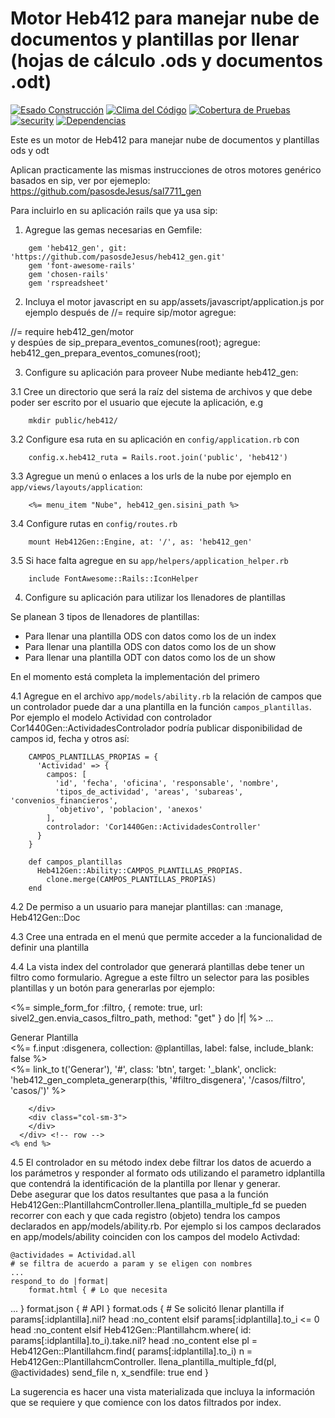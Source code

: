 # Motor Heb412 para manejar nube de documentos y plantillas por llenar (hojas de cálculo .ods y documentos .odt)
[![Esado Construcción](https://api.travis-ci.org/pasosdeJesus/heb412_gen.svg?branch=master)](https://travis-ci.org/pasosdeJesus/heb412_gen) [![Clima del Código](https://codeclimate.com/github/pasosdeJesus/heb412_gen/badges/gpa.svg)](https://codeclimate.com/github/pasosdeJesus/heb412_gen) [![Cobertura de Pruebas](https://codeclimate.com/github/pasosdeJesus/heb412_gen/badges/coverage.svg)](https://codeclimate.com/github/pasosdeJesus/heb412_gen) [![security](https://hakiri.io/github/pasosdeJesus/heb412_gen/master.svg)](https://hakiri.io/github/pasosdeJesus/heb412_gen/master) [![Dependencias](https://gemnasium.com/pasosdeJesus/heb412_gen.svg)](https://gemnasium.com/pasosdeJesus/heb412_gen) 

Este es un motor de Heb412 para manejar nube de documentos y plantillas ods y odt

Aplican practicamente las mismas instrucciones de otros motores genérico
basados en sip, ver por ejemeplo:
	https://github.com/pasosdeJesus/sal7711_gen

Para incluirlo en su aplicación rails que ya usa sip:
1. Agregue las gemas necesarias en Gemfile:
```
	gem 'heb412_gen', git: 'https://github.com/pasosdeJesus/heb412_gen.git'
	gem 'font-awesome-rails'
	gem 'chosen-rails'
	gem 'rspreadsheet'
```

2. Incluya el motor javascript en su app/assets/javascript/application.js
   por ejemplo después de //= require sip/motor agregue:

//= require heb412_gen/motor	
   y despúes de sip_prepara_eventos_comunes(root); agregue:
heb412_gen_prepara_eventos_comunes(root);

3. Configure su aplicación para proveer Nube mediante heb412_gen:

3.1 Cree un directorio que será la raíz del sistema de archivos y que
debe poder ser escrito por el usuario que ejecute la aplicación, e.g
```
	mkdir public/heb412/
```

3.2 Configure esa ruta en su aplicación en ```config/application.rb``` con
```
	config.x.heb412_ruta = Rails.root.join('public', 'heb412')
```

3.3 Agregue un menú o enlaces a los urls de la nube por ejemplo en
   ```app/views/layouts/application```:
```
	<%= menu_item "Nube", heb412_gen.sisini_path %>
```

3.4 Configure rutas en ```config/routes.rb```
```
	mount Heb412Gen::Engine, at: '/', as: 'heb412_gen'
```

3.5 Si hace falta agregue en su ```app/helpers/application_helper.rb```
```
	include FontAwesome::Rails::IconHelper 
```

4. Configure su aplicación para utilizar los llenadores de plantillas

Se planean 3 tipos de llenadores de plantillas:
- Para llenar una plantilla ODS con datos como los de un index
- Para llenar una plantilla ODS con datos como los de un show
- Para llenar una plantilla ODT con datos como los de un show

En el momento está completa la implementación del primero

4.1 Agregue en el archivo ```app/models/ability.rb``` la relación de campos 
   que un controlador puede dar a una plantilla en la función
   ```campos_plantillas```. Por ejemplo el modelo Actividad con controlador 
    Cor1440Gen::ActividadesControlador podría publicar disponibilidad
    de campos id, fecha y otros así:

```
    CAMPOS_PLANTILLAS_PROPIAS = {
      'Actividad' => { 
        campos: [
          'id', 'fecha', 'oficina', 'responsable', 'nombre', 
          'tipos_de_actividad', 'areas', 'subareas', 'convenios_financieros',
          'objetivo', 'poblacion', 'anexos'
        ],
        controlador: 'Cor1440Gen::ActividadesController'
      }
    }

    def campos_plantillas 
      Heb412Gen::Ability::CAMPOS_PLANTILLAS_PROPIAS.
        clone.merge(CAMPOS_PLANTILLAS_PROPIAS)
    end
```

4.2 De permiso a un usuario para manejar plantillas:
	can :manage, Heb412Gen::Doc

4.3 Cree una entrada en el menú que permite acceder a la funcionalidad
    de definir una plantilla

4.4 La vista index del controlador que generará plantillas debe tener un 
    filtro como formulario.  Agregue a este filtro un selector para las 
    posibles plantillas y un botón para generarlas por ejemplo:
 
<%= simple_form_for :filtro,
  { remote: true,
    url: sivel2_gen.envia_casos_filtro_path,
    method: "get" } do |f| 
%>
...
      <div class="row filtro-fila">
        <div class="col-sm-offset-0 col-sm-2 col-md-offset-1 col-md-1">
          Generar Plantilla
        </div>
        <div class="col-sm-offset-1 col-sm-4">
          <%= f.input :disgenera,
            collection: @plantillas,
            label: false,
            include_blank: false
          %>
        </div>
        <div class="col-sm-2">
          <%= link_to t('Generar'), 
            '#',
            class: 'btn', 
            target: '_blank', 
            onclick: 'heb412_gen_completa_generarp(this, \'#filtro_disgenera\',
            \'/casos/filtro\', \'casos/\')' %>

        </div>
        <div class="col-sm-3">
        </div>
      </div> <!-- row -->
    <% end %> 

4.5 El controlador en su método index debe filtrar los datos de acuerdo
    a los parámetros y responder al formato ods utilizando el parametro
    idplantilla que contendrá la identificación de la plantilla por llenar
    y generar.  
    Debe asegurar que los datos resultantes que pasa a la función
    Heb412Gen::PlantillahcmController.llena_plantilla_multiple_fd
    se pueden recorrer con each y que cada registro (objeto) tendra los 
    campos declarados en app/models/ability.rb.
    Por ejemplo si los campos declarados en app/models/ability 
    coinciden con los campos del modelo Activdad:

	@actividades = Actividad.all
	# se filtra de acuerdo a param y se eligen con nombres
	...
	respond_to do |format|
		format.html { # Lo que necesita 
...
		}
		format.json { # API
		}
              format.ods { # Se solicitó llenar plantilla
                if params[:idplantilla].nil? 
                  head :no_content 
                elsif params[:idplantilla].to_i <= 0
                  head :no_content 
                elsif Heb412Gen::Plantillahcm.where(
                    id: params[:idplantilla].to_i).take.nil?
                  head :no_content 
                else
                  pl = Heb412Gen::Plantillahcm.find(
                    params[:idplantilla].to_i)
                  n = Heb412Gen::PlantillahcmController.
                    llena_plantilla_multiple_fd(pl, @actividades)
                  send_file n, x_sendfile: true
                end
              }


  La sugerencia es hacer una vista materializada que incluya la información que 
  se requiere y que comience con los datos filtrados por index.

